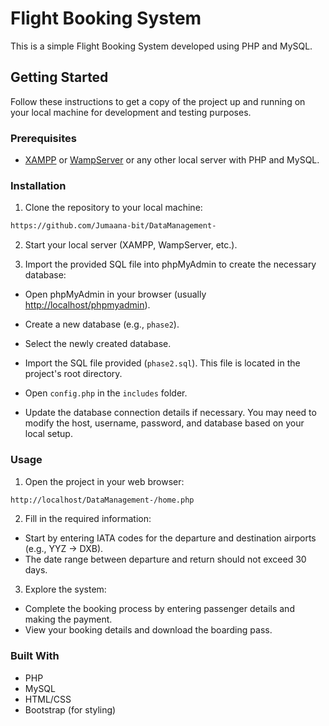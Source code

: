 # Flight Booking System

This is a simple Flight Booking System developed using PHP and MySQL.

## Getting Started

Follow these instructions to get a copy of the project up and running on your local machine for development and testing purposes.

### Prerequisites

- [XAMPP](https://www.apachefriends.org/index.html) or [WampServer](https://www.wampserver.com/en/) or any other local server with PHP and MySQL.

### Installation

1. Clone the repository to your local machine:

```bash
https://github.com/Jumaana-bit/DataManagement-
```

2. Start your local server (XAMPP, WampServer, etc.).

3. Import the provided SQL file into phpMyAdmin to create the necessary database:
  - Open phpMyAdmin in your browser (usually [http://localhost/phpmyadmin](http://localhost/phpmyadmin)).
  
  - Create a new database (e.g., `phase2`).

  - Select the newly created database.

  - Import the SQL file provided (`phase2.sql`). This file is located in the project's root directory.

  - Open `config.php` in the `includes` folder.

  - Update the database connection details if necessary. You may need to modify the host, username, password, and database based on your local setup.
  
### Usage
1. Open the project in your web browser:
```bash
http://localhost/DataManagement-/home.php
``` 
2. Fill in the required information:
  - Start by entering IATA codes for the departure and destination airports (e.g., YYZ -> DXB).
  - The date range between departure and return should not exceed 30 days.
3. Explore the system:
  - Complete the booking process by entering passenger details and making the payment.
  - View your booking details and download the boarding pass.

### Built With
  - PHP
  - MySQL
  - HTML/CSS
  - Bootstrap (for styling)
